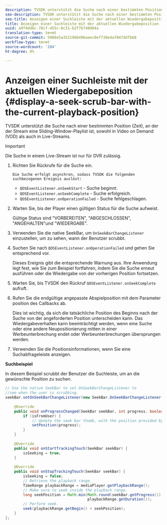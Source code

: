 ```yaml
---
description: TVSDK unterstützt die Suche nach einer bestimmten Position (Zeit), an der der Stream eine Sliding-Window-Playlist ist, sowohl in Video on Demand (VOD) als auch in Live-Streams.
seo-description: TVSDK unterstützt die Suche nach einer bestimmten Position (Zeit), an der der Stream eine Sliding-Window-Playlist ist, sowohl in Video on Demand (VOD) als auch in Live-Streams.
seo-title: Anzeigen einer Suchleiste mit der aktuellen Wiedergabeposition
title: Anzeigen einer Suchleiste mit der aktuellen Wiedergabeposition
uuid: a9f4dd6c-78cf-455c-8c31-b2f7b740d84a
translation-type: tm+mt
source-git-commit: 5908e5a3521966496aeec0ef730e4a704fddfb68
workflow-type: tm+mt
source-wordcount: '284'
ht-degree: 0%

---
```



# Anzeigen einer Suchleiste mit der aktuellen Wiedergabeposition {#display-a-seek-scrub-bar-with-the-current-playback-position}

TVSDK unterstützt die Suche nach einer bestimmten Position (Zeit), an der der Stream eine Sliding-Window-Playlist ist, sowohl in Video on Demand (VOD) als auch in Live-Streams.

>[!IMPORTANT]
>
>Die Suche in einem Live-Stream ist nur für DVR zulässig.

1. Richten Sie Rückrufe für die Suche ein.

       Die Suche erfolgt asynchron, sodass TVSDK die folgenden suchbezogenen Ereignis auslöst:
   
   * `QOSEventListener.onSeekStart` - Suche beginnt.
   * `QOSEventListener.onSeekComplete` - Suche erfolgreich.
   * `QOSEventListener.onOperationFailed` - Suche fehlgeschlagen.

1. Warten Sie, bis der Player einen gültigen Status für die Suche aufweist.

   Gültige Status sind &quot;VORBEREITEN&quot;, &quot;ABGESCHLOSSEN&quot;, &quot;ANGEHALTEN&quot;und &quot;WIEDERGABE&quot;.

1. Verwenden Sie die native SeekBar, um `OnSeekBarChangeListener` einzustellen, um zu sehen, wann der Benutzer scrubbt.
1. Suchen Sie nach `QOSEventListener.onOperationFailed` und gehen Sie entsprechend vor.

   Dieses Ereignis gibt die entsprechende Warnung aus. Ihre Anwendung legt fest, wie Sie zum Beispiel fortfahren, indem Sie die Suche erneut ausführen oder die Wiedergabe von der vorherigen Position fortsetzen.

1. Warten Sie, bis TVSDK den Rückruf `QOSEventListener.onSeekComplete` aufruft.
1. Rufen Sie die endgültige angepasste Abspielposition mit dem Parameter position des Callbacks ab.

   Dies ist wichtig, da sich die tatsächliche Position des Beginns nach der Suche von der angeforderten Position unterscheiden kann. Das Wiedergabeverhalten kann beeinträchtigt werden, wenn eine Suche oder eine andere Neupositionierung mitten in einer Werbeunterbrechung endet oder Werbeunterbrechungen übersprungen werden.

1. Verwenden Sie die Positionsinformationen, wenn Sie eine Suchabfrageleiste anzeigen.

<!--<a id="example_9657AA855B6A4355B0E7D854596FFB54"></a>-->

**Suchbeispiel**

In diesem Beispiel scrubbt der Benutzer die Suchleiste, um an die gewünschte Position zu suchen.

```java
// Use the native SeekBar to set OnSeekBarChangeListener to  
//see when the user is scrubbing. 
seekBar.setOnSeekBarChangeListener(new SeekBar.OnSeekBarChangeListener() { 
 
    @Override 
    public void onProgressChanged(SeekBar seekBar, int progress, boolean isFromUser) { 
        if (isFromUser) {  
            // Update the seek bar thumb, with the position provided by the user. 
            setPosition(progress); 
        } 
    } 
 
    @Override 
    public void onStartTrackingTouch(SeekBar seekBar) { 
        isSeeking = true; 
    } 
 
    @Override 
    public void onStopTrackingTouch(SeekBar seekBar) { 
        isSeeking = false; 
        // Retrieve the playback range. 
        TimeRange playbackRange = mediaPlayer.getPlaybackRange(); 
        // Make sure to seek inside the playback range. 
        long seekPosition = Math.min(Math.round(seekBar.getProgress()),  
                                     playbackRange.getDuration()); 
        // Perform seek. 
        seek(playbackRange.getBegin() + seekPosition); 
    } 
}; 
```

